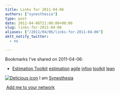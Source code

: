```yaml
---
title: Links for 2011-04-06
authors: ["synesthesia"]
type: post
date: 2011-04-06T21:00:00+00:00
slug: links-for-2011-04-06 
aliases: ["/2011/04/06/links-for-2011-04-06"]
aktt_notify_twitter:
  - no

---
```

Bookmarks I&#8217;ve shared on 2011-04-06:

  * [Estimation Toolkit][1] 
    [estimation][2] [agile][3] [infoq][4] [toolkit][5] [lean][6] </li> </ul> 
    
    <p class="deliciouslink">
      <a href="https://del.icio.us/synesthesia" title="See all my bookmarks on del.icio.us"><img src="https://www.synesthesia.co.uk/images/deliciousicon.jpg" alt="Delicious icon" /></a>&nbsp;I am <a href="https://del.icio.us/synesthesia" title="See all my bookmarks on del.icio.us">Synesthesia</a>
    </p>
    
    <p class="deliciouslink">
      <a href="https://del.icio.us/network?add=synesthesia" title="Add me to your del.icio.us network"><img src="https://www.synesthesia.co.uk/images/add.gif" alt="" /></a>&nbsp;<a href="https://del.icio.us/network?add=synesthesia" title="Add me to your del.icio.us network">Add me to your network</a>
    </p>

 [1]: https://www.infoq.com/articles/estimation-toolkit
 [2]: https://www.delicious.com/synesthesia/estimation
 [3]: https://www.delicious.com/synesthesia/agile
 [4]: https://www.delicious.com/synesthesia/infoq
 [5]: https://www.delicious.com/synesthesia/toolkit
 [6]: https://www.delicious.com/synesthesia/lean